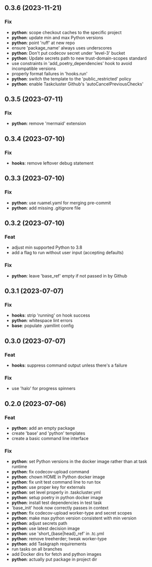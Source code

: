 ## 0.3.6 (2023-11-21)

### Fix

- **python**: scope checkout caches to the specific project
- **python**: update min and max Python versions
- **python**: point 'ruff' at new repo
- ensure 'package_name' always uses underscores
- **python**: Don't put codecov secret under 'level-3' bucket
- **python**: Update secrets path to new trust-domain-scopes standard
- use constraints in 'add_poetry_dependencies' hook to avoid incompatible versions
- properly format failures in 'hooks.run'
- **python**: switch the template to the 'public_restricted' policy
- **python**: enable Taskcluster Github's 'autoCancelPreviousChecks'

## 0.3.5 (2023-07-11)

### Fix

- **python**: remove 'mermaid' extension

## 0.3.4 (2023-07-10)

### Fix

- **hooks**: remove leftover debug statement

## 0.3.3 (2023-07-10)

### Fix

- **python**: use ruamel.yaml for merging pre-commit
- **python**: add missing .gitignore file

## 0.3.2 (2023-07-10)

### Feat

- adjust min supported Python to 3.8
- add a flag to run without user input (accepting defaults)

### Fix

- **python**: leave 'base_ref' empty if not passed in by Github

## 0.3.1 (2023-07-07)

### Fix

- **hooks**: strip 'running' on hook success
- **python**: whitespace lint errors
- **base**: populate .yamllint config

## 0.3.0 (2023-07-07)

### Feat

- **hooks**: suppress command output unless there's a failure

### Fix

- use 'halo' for progress spinners

## 0.2.0 (2023-07-06)

### Feat

- **python**: add an empty package
- create 'base' and 'python' templates
- create a basic command line interface

### Fix

- **python**: set Python versions in the docker image rather than at task runtime
- **python**: fix codecov-upload command
- **python**: chown HOME in Python docker image
- **python**: fix unit test command line to run tox
- **python**: use proper key for externals
- **python**: set level properly in .taskcluster.yml
- **python**: setup poetry in python docker image
- **python**: install test dependencies in test task
- 'base_init' hook now correctly passes in context
- **python**: fix codecov-upload worker-type and secret scopes
- **python**: make max python version consistent with min version
- **python**: adjust secrets path
- **python**: use latest decision image
- **python**: use 'short_{base|head}_ref' in .tc.yml
- **python**: remove treeherder; tweak worker-type
- **python**: add Taskgraph requirements
- run tasks on all branches
- add Docker dirs for fetch and python images
- **python**: actually put package in project dir
